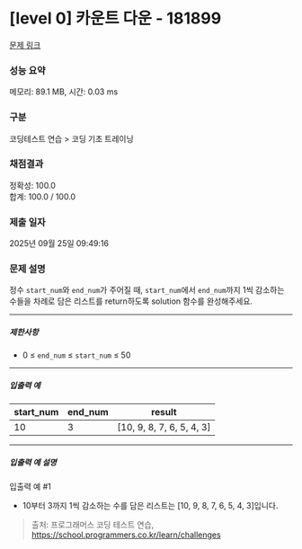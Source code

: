 # [level 0] 카운트 다운 - 181899 

[문제 링크](https://school.programmers.co.kr/learn/courses/30/lessons/181899) 

### 성능 요약

메모리: 89.1 MB, 시간: 0.03 ms

### 구분

코딩테스트 연습 > 코딩 기초 트레이닝

### 채점결과

정확성: 100.0<br/>합계: 100.0 / 100.0

### 제출 일자

2025년 09월 25일 09:49:16

### 문제 설명

<p>정수 <code>start_num</code>와 <code>end_num</code>가 주어질 때, <code>start_num</code>에서 <code>end_num</code>까지 1씩 감소하는 수들을 차례로 담은 리스트를 return하도록 solution 함수를 완성해주세요.</p>

<hr>

<h5>제한사항</h5>

<ul>
<li>0 ≤ <code>end_num</code> ≤ <code>start_num</code> ≤ 50</li>
</ul>

<hr>

<h5>입출력 예</h5>
<table class="table">
        <thead><tr>
<th>start_num</th>
<th>end_num</th>
<th>result</th>
</tr>
</thead>
        <tbody><tr>
<td>10</td>
<td>3</td>
<td>[10, 9, 8, 7, 6, 5, 4, 3]</td>
</tr>
</tbody>
      </table>
<hr>

<h5>입출력 예 설명</h5>

<p>입출력 예 #1</p>

<ul>
<li>10부터 3까지 1씩 감소하는 수를 담은 리스트는 [10, 9, 8, 7, 6, 5, 4, 3]입니다.</li>
</ul>


> 출처: 프로그래머스 코딩 테스트 연습, https://school.programmers.co.kr/learn/challenges
